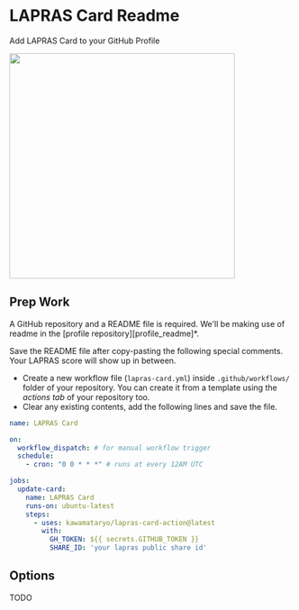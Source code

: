 # LAPRAS Card Readme

Add LAPRAS Card to your GitHub Profile

<!--START_SECTION:lapras-card-->
<a href="https://lapras.com/public/sss" target="_blank" rel="noopener noreferrer"><img src="https://lapras-card-generator.vercel.app/api/svg?e=4.2&b=3.2&i=4.3&b1=%23020E27&b2=%230E5593&i1=%23030E21&i2=%231688BF&l=ja" width="400" ></a>
<!--END_SECTION:lapras-card-->

## Prep Work

A GitHub repository and a README file is required. We'll be making use of readme in the [profile repository][profile_readme]\*.

Save the README file after copy-pasting the following special comments. Your LAPRAS score will show up in between. 

- Create a new workflow file (`lapras-card.yml`) inside `.github/workflows/` folder of your repository. You can create it from a template using the _actions tab_ of your repository too.
- Clear any existing contents, add the following lines and save the file.

```yml
name: LAPRAS Card

on:
  workflow_dispatch: # for manual workflow trigger
  schedule:
    - cron: "0 0 * * *" # runs at every 12AM UTC

jobs:
  update-card:
    name: LAPRAS Card
    runs-on: ubuntu-latest
    steps:
      - uses: kawamataryo/lapras-card-action@latest
        with:
          GH_TOKEN: ${{ secrets.GITHUB_TOKEN }}
          SHARE_ID: 'your lapras public share id'
```

## Options

TODO
